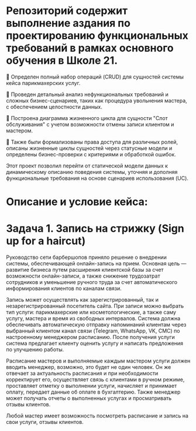 # Репозиторий содержит выполнение аздания по проектированию функциональных требований в рамках основного обучения в Школе 21. 

📍 Определен полный набор операций (CRUD) для сущностей системы кейса парикмахерских услуг.

📍 Проведен детальный анализ нефункциональных требований и сложных бизнес-сценариев, таких как процедура увольнения мастера, с обеспечением целостности данных.

📍 Построена диаграмма жизненного цикла для сущности "Слот обслуживания" с учетом возможности отмены записи клиентом и мастером.

📍 Также были формализованы права доступа для различных ролей, описаны жизненные циклы сущностей через статусные модели и определены бизнес-проверки с критериями и обработкой ошибок. 


Этот проект позволил перейти от статической модели данных к динамическому описанию поведения системы, уточняя и дополняя функциональные требования на основе сценариев использования (UC).

# Описание и условие кейса:
# Задача 1. Запись на стрижку (Sign up for a haircut)
Руководство сети барбершопов приняло решение о внедрении системы, обеспечивающей онлайн-запись на прием. Основная цель — развитие бизнеса путем расширения клиентской базы за счет возможности онлайн-записи, а также снижение трудозатрат сотрудников и уменьшение ручного труда за счет автоматического информирования клиентов по каналам связи.

Запись может осуществлять как зарегистрированный, так и незарегистрированный посетитель сайта. При записи можно выбрать тип услуги: парикмахерские или косметологические, а также саму услугу, мастера и время из свободных интервалов. Система должна обеспечивать автоматическую отправку напоминаний клиентам через выбранный клиентом канал связи (Telegram, WhatsApp, VK, СМС) по настроенному менеджером расписанию. После получения услуги система предлагает клиенту оценить услугу и написать предложения по улучшению работы.

Расписание мастеров и выполняемые каждым мастером услуги должен вводить менеджер, возможно, это будет не один человек. Он же отвечает за актуальность расписания и при необходимости корректирует его, осуществляет связь с клиентами в ручном режиме, проставляет отметку о выполнении услуги, начисляет и принимает оплату, передает данные об оплате в бухгалтерию. Также менеджер может получать отчеты о выполненных услугах и просматривать отзывы клиентов.

Любой мастер имеет возможность посмотреть расписание и запись на свои услуги, отзывы клиентов.
